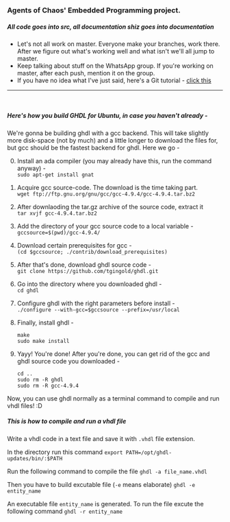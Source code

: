 ### Agents of Chaos' Embedded Programming project.


##### All code goes into src, all documentation shiz goes into documentation

- Let's not all work on master. Everyone make your branches, work there. After we figure out what's working well and what isn't we'll all jump to master.
- Keep talking about stuff on the WhatsApp group. If you're working on master, after each push, mention it on the group.
- If you have no idea what I've just said, here's a Git tutorial - [click this](https://try.github.io/)

---
<br />

##### Here's how you build GHDL for Ubuntu, in case you haven't already - 

We're gonna be building ghdl with a gcc backend. This will take slightly more disk-space (not by much) and a little longer to download the files for, but gcc should be the fastest backend for ghdl. Here we go -  

0. Install an ada compiler (you may already have this, run the command anyway) -  
	`sudo apt-get install gnat`  

1. Acquire gcc source-code. The download is the time taking part.  
	`wget ftp://ftp.gnu.org/gnu/gcc/gcc-4.9.4/gcc-4.9.4.tar.bz2`

2. After downlaoding the tar.gz archive of the source code, extract it  
	`tar xvjf gcc-4.9.4.tar.bz2`

3. Add the directory of your gcc source code to a local variable -  
	`gccsource=$(pwd)/gcc-4.9.4/`

4. Download certain prerequisites for gcc -  
	`(cd $gccsource; ./contrib/download_prerequisites)`

5. After that's done, download ghdl source code -  
	`git clone https://github.com/tgingold/ghdl.git`

6. Go into the directory where you downloaded ghdl -  
	`cd ghdl`

7. Configure ghdl with the right parameters before install -  
	`./configure --with-gcc=$gccsource --prefix=/usr/local`

8. Finally, install ghdl - 
	```
	make
	sudo make install
	```

9. Yayy! You're done! After you're done, you can get rid of the gcc and ghdl source code you downloaded - 
	```
	cd ..
	sudo rm -R ghdl
	sudo rm -R gcc-4.9.4
	```

Now, you can use ghdl normally as a terminal command to compile and run vhdl files! :D

##### This is how to compile and run a vhdl file

Write a vhdl code in a text file and save it with `.vhdl` file extension. 

In the directory run this command 
	`export PATH=/opt/ghdl-updates/bin/:$PATH`

Run the following command to compile the file
	`ghdl -a file_name.vhdl`

Then you have to build excutable file (`-e` means elaborate)
	`ghdl -e entity_name`

An executable file `entity_name` is generated. To run the file excute the following command
	`ghdl -r entity_name`